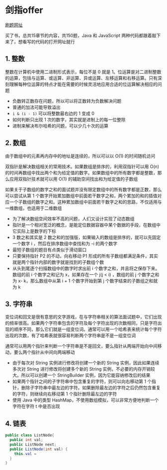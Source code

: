 # 剑指offer

[刷题网址](https://leetcode-cn.com/problem-list/e8X3pBZi/)

买了书，总共15章节的内容，共150题，Java 和 JavaScript 两种代码都跟着敲下来了，想看写的代码的打开网址就行

## 1. 整数

整数在计算机中使用二进制形式表示，每位不是 0 就是 1。位运算是对二进制整数的运算，包括与运算、或运算、非运算、异或运算、左移运算和右移运算。只有深刻理解每种位运算的特点才能在需要的时候灵活地应用合适的位运算解决相应的问题

- 负数转正数存在问题，所以可以将正数转为负数解决问题
- 普通的加法可能导致溢出
- `i & (i - 1)` 可以将整数最右边的 1 变成 0 
- 如何判断只出现 1 次的数字，其实就是进制上的每一位整除
- 进制来解决布尔哈希的问题，可以少几十次的运算

## 2. 数组

由于数组中的元素再内存中的地址是连续的，所以可以以 O(1) 的时间随机访问

双指针是解决数组相关的常用技术。如果数组是排序的，利用双指针可以用 O(n) 的时间再数组中找出两个和为给定值的数字。如果数组中的所有数字都是整数，那么应用双指针技术就可以用 O(1) 的辅助空间找出和为给定值的子数组

如果关于子数组的数字之和的面试题并没有限定数组中的所有数字都是正数，那么可以尝试从第 1 个数字开始累加数组中前面若干数字之和，两个累加的和的插值对应一个子数组的数字之和。这种累加数组中前面若干数字之和的思路，不仅适用与一维数组，也适用于二维数组

- 为了解决数组空间效率不高的问题，人们又设计实现了动态数组
- 指针是一个相对宽泛的概念，是能定位数据容器中某个数据的手段，在数组中它实际上是数字的下标
- 3 数之和其实是 2 数之和的加强版，如果输入的数组是排序的，就可以先固定一个数字 i ，然后在排序数组中查找和为 -i 的两个数字
- 最短子数组的题目有点类似于滑动窗口
- 只要保持指针 P2 的不动，向右移动 P1 形成的所有子数组都满足条件，其实就是两个指针内部的数字就是找到的子数组个数
- 从头到尾逐个扫描数组中的数字时求出前 i 个数字之和，并且将之保存下来。数组的前 i 个数字之和记为 x，如果存在一个 j(j < i) ，数组的前 j 个数字之和为 x- k，那么数组中从第 i + 1 个数字开始到第 j 个数字结束的子数组之和就为 k

## 3. 字符串

变位词和回文是很有意思的文字游戏，在与字符串相关的算法面试题中，它们出现的频率很高。如果两个字符串包含的字符及每个字符出现的次数相同，只是字符出现的顺序不同，那么它们就是一组变位词。通常可以用一个哈希表来统计每个字符出现的次数，有了哈希表就很容易判断两个字符串是不是一组变位词

通常可以用两个指针来判断一个字符串是不是回文，要么指针从两端开始向中间移动，要么两个指针从中间向两端移动

- 由于每次对 String 实例进行修改将创建一个新的 String 实例，因此如果连续多次对 String 进行修改将创建多个新的 String 实例，不必要的内存开销较大。所以可以创建一个 StringBuilder 实例，因为它能容纳修改后的结果
- 如果两个指针之间的子字符串中包含重复的字符，则可以向右移动第 1 个指针，删除子字符串中最左边的字符。如果删除最左边的字符之后仍然包含重复的字符，则继续向右移动第 1 个指针删除最左边的字符
- 使用 Java 中的类型 HashMap，不使用数组模拟，可以非常方便地判断一个字符在字符 t 中是否出现

## 4. 链表

```java
public class ListNode{
  public int val;
  public ListNode next;
  public ListNode(int val) {
    this.val = 
  }
}
```

